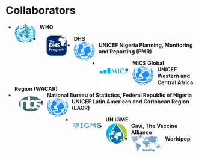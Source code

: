 # Collaborators


<div class="grid cards" markdown>

- <img src="../../team/logos/who-emblem.png" style="height: 50px; vertical-align: top; float: left; margin-right: 10px;"> **WHO**
<!-- - <img src="../../team/logos/DHS-logo.png"  style="width: 55px; vertical-align: top; float: left; margin-right: 10px;"> **DHS** -->
- <img src="../../team/logos/DHS-logo.png"  style="width: 55px; vertical-align: top; float: left; margin-right: 18px;margin-left: 18px;"> **DHS** 
- <img src="../../team/logos/UNICEF_logo.png"  style="width: 56px; vertical-align: top; float: left; margin-right: 10px;"> **UNICEF Nigeria Planning, Monitoring and Reporting (PMR)**
<!-- - <img src="../../team/logos/usaid-logo.png"  style="width: 55px; vertical-align: top; float: left; margin-right: 10px;"> **USAID**: William Weiss. -->
- <img src="../../team/logos/MICS_logo.jpg"  style="width: 80px; vertical-align: top; float: left; margin-top: -10px; margin-bottom: -10px; margin-right: 10px;"> **MICS Global**
- <img src="../../team/logos/UNICEF_logo.png"  style="width: 56px; vertical-align: top; float: left; margin-right: 10px;"> **UNICEF Western and Central Africa Region (WACAR)**
- <img src="../../team/logos/nbs_logo.jpg"  style="width: 63px; vertical-align: top; float: left; margin-top: 0px; margin-bottom: 0px; margin-right: 12px;margin-left: 11px;"> **National Bureau of Statistics, Federal Republic of Nigeria** 
- <img src="../../team/logos/UNICEF_logo.png"  style="width: 56px; vertical-align: top; float: left; margin-right: 10px;"> **UNICEF Latin American and Caribbean Region (LACR)**
<!-- : Lucia Hug, Dave Sharrow, Danzhen You. -->
- <img src="../../team/logos/un_igme.png"  style="width: 80px; vertical-align: top; float: left;  margin-top: 15px;margin-right: 10px;"> **UN IGME**
- <img src="../../team/logos/GAVI_logo.png"  style="width: 58px; vertical-align: top; float: left; margin-top: 0px; margin-bottom: 0px; margin-right: 10px;"> **Gavi, The Vaccine Alliance** 
- <img src="../../team/logos/wp_logo_navy_hi.png" style="height: 43px; vertical-align: top; float: left; margin-right: 10px;"> **Worldpop**

<!-- <a href="https://en.wikipedia.org/wiki/GAVI/" target="_blank" style="font-weight: bold; color: black;">Gavi, The Vaccine Alliance</a> -->


</div>

